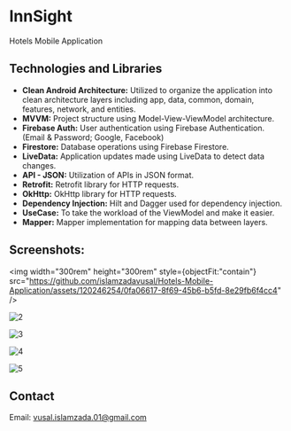 # InnSight

Hotels Mobile Application

## Technologies and Libraries

- **Clean Android Architecture:** Utilized to organize the application into clean architecture layers including app, data, common, domain, features, network, and entities.
- **MVVM:** Project structure using Model-View-ViewModel architecture.
- **Firebase Auth:** User authentication using Firebase Authentication. (Email & Password; Google, Facebook)
- **Firestore:** Database operations using Firebase Firestore.
- **LiveData:** Application updates made using LiveData to detect data changes.
- **API - JSON:** Utilization of APIs in JSON format.
- **Retrofit:** Retrofit library for HTTP requests.
- **OkHttp:** OkHttp library for HTTP requests.
- **Dependency Injection:** Hilt and Dagger used for dependency injection.
- **UseCase:** To take the workload of the ViewModel and make it easier.
- **Mapper:** Mapper implementation for mapping data between layers.

## Screenshots:
<img width="300rem" height="300rem" style={objectFit:"contain"} src="https://github.com/islamzadavusal/Hotels-Mobile-Application/assets/120246254/0fa06617-8f69-45b6-b5fd-8e29fb6f4cc4" />

![2](https://github.com/islamzadavusal/Hotels-Mobile-Application/assets/120246254/47938c58-a4a0-4f83-a817-c829b03d57be)

![3](https://github.com/islamzadavusal/Hotels-Mobile-Application/assets/120246254/3fe1d534-df37-4702-bfc7-c2a12c847a94)

![4](https://github.com/islamzadavusal/Hotels-Mobile-Application/assets/120246254/00c65cc8-c8f6-4b21-b2bd-62bacdca8a8f)

![5](https://github.com/islamzadavusal/Hotels-Mobile-Application/assets/120246254/52bbd10f-6561-4481-becc-fc2a47fd6afe)


## Contact

Email: vusal.islamzada.01@gmail.com
